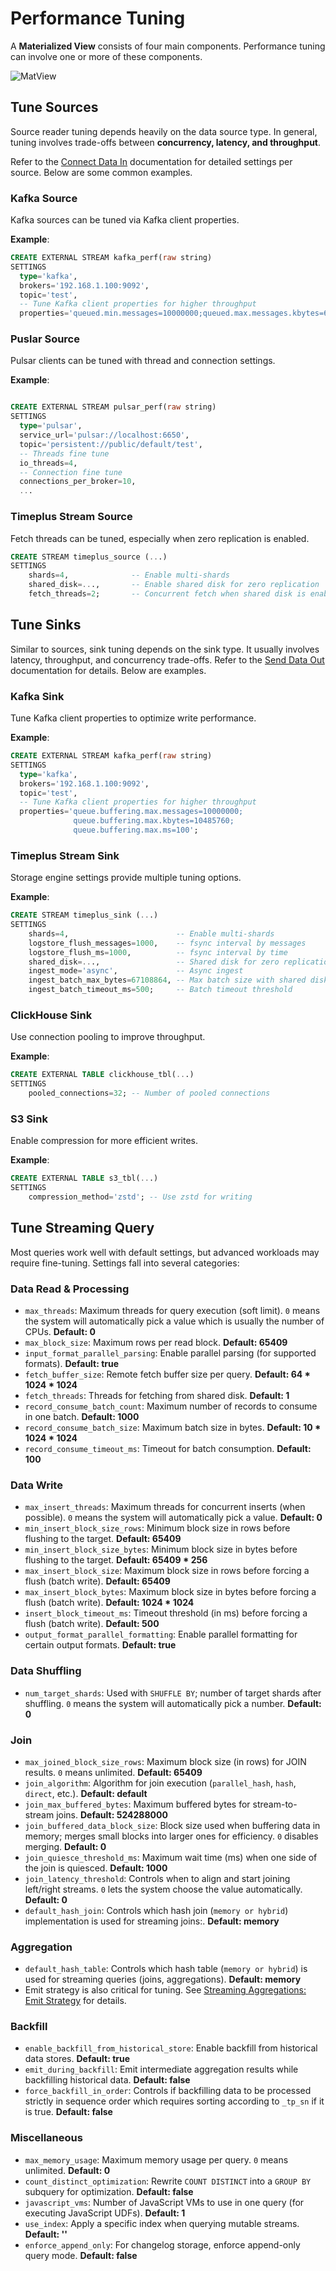 # Performance Tuning

A **Materialized View** consists of four main components. Performance tuning can involve one or more of these components.  

![MatView](/img/mat-view.png)

## Tune Sources

Source reader tuning depends heavily on the data source type. In general, tuning involves trade-offs between **concurrency, latency, and throughput**.  

Refer to the [Connect Data In](/connect-data-in) documentation for detailed settings per source. Below are some common examples.

### Kafka Source

Kafka sources can be tuned via Kafka client properties.  

**Example**:
```sql
CREATE EXTERNAL STREAM kafka_perf(raw string) 
SETTINGS 
  type='kafka', 
  brokers='192.168.1.100:9092',
  topic='test',
  -- Tune Kafka client properties for higher throughput
  properties='queued.min.messages=10000000;queued.max.messages.kbytes=655360'; 
```

### Puslar Source

Pulsar clients can be tuned with thread and connection settings.

**Example**:
```sql

CREATE EXTERNAL STREAM pulsar_perf(raw string) 
SETTINGS 
  type='pulsar', 
  service_url='pulsar://localhost:6650', 
  topic='persistent://public/default/test',
  -- Threads fine tune
  io_threads=4,
  -- Connection fine tune
  connections_per_broker=10,
  ...
```

### Timeplus Stream Source

Fetch threads can be tuned, especially when zero replication is enabled.

```sql
CREATE STREAM timeplus_source (...)
SETTINGS 
    shards=4,              -- Enable multi-shards
    shared_disk=...,       -- Enable shared disk for zero replication
    fetch_threads=2;       -- Concurrent fetch when shared disk is enabled
```

## Tune Sinks 

Similar to sources, sink tuning depends on the sink type. It usually involves latency, throughput, and concurrency trade-offs. Refer to the [Send Data Out](/send-data-out) documentation for details. Below are examples.

### Kafka Sink 

Tune Kafka client properties to optimize write performance.

**Example**:
```sql
CREATE EXTERNAL STREAM kafka_perf(raw string) 
SETTINGS 
  type='kafka', 
  brokers='192.168.1.100:9092',
  topic='test',
  -- Tune Kafka client properties for higher throughput
  properties='queue.buffering.max.messages=10000000;
              queue.buffering.max.kbytes=10485760;
              queue.buffering.max.ms=100'; 
```

### Timeplus Stream Sink 

Storage engine settings provide multiple tuning options.

**Example**:
```sql
CREATE STREAM timeplus_sink (...)
SETTINGS 
    shards=4,                        -- Enable multi-shards
    logstore_flush_messages=1000,    -- fsync interval by messages
    logstore_flush_ms=1000,          -- fsync interval by time
    shared_disk=...,                 -- Shared disk for zero replication
    ingest_mode='async',             -- Async ingest
    ingest_batch_max_bytes=67108864, -- Max batch size with shared disk
    ingest_batch_timeout_ms=500;     -- Batch timeout threshold

```

### ClickHouse Sink

Use connection pooling to improve throughput.

**Example**:
```sql
CREATE EXTERNAL TABLE clickhouse_tbl(...)
SETTINGS
    pooled_connections=32; -- Number of pooled connections
```

### S3 Sink

Enable compression for more efficient writes.

**Example**:
```sql
CREATE EXTERNAL TABLE s3_tbl(...)
SETTINGS
    compression_method='zstd'; -- Use zstd for writing
```

## Tune Streaming Query

Most queries work well with default settings, but advanced workloads may require fine-tuning. Settings fall into several categories:

### Data Read & Processing

- `max_threads`: Maximum threads for query execution (soft limit). `0` means the system will automatically pick a value which is usually the number of CPUs. **Default: 0**
- `max_block_size`: Maximum rows per read block. **Default: 65409**
- `input_format_parallel_parsing`: Enable parallel parsing (for supported formats). **Default: true** 
- `fetch_buffer_size`: Remote fetch buffer size per query. **Default: 64 * 1024 * 1024**  
- `fetch_threads`: Threads for fetching from shared disk. **Default: 1**
- `record_consume_batch_count`: Maximum number of records to consume in one batch. **Default: 1000** 
- `record_consume_batch_size`: Maximum batch size in bytes. **Default: 10 * 1024 * 1024**  
- `record_consume_timeout_ms`: Timeout for batch consumption. **Default: 100**

### Data Write

- `max_insert_threads`: Maximum threads for concurrent inserts (when possible). `0` means the system will automatically pick a value. **Default: 0**
- `min_insert_block_size_rows`: Minimum block size in rows before flushing to the target. **Default: 65409**
- `min_insert_block_size_bytes`: Minimum block size in bytes before flushing to the target. **Default: 65409 * 256**
- `max_insert_block_size`: Maximum block size in rows before forcing a flush (batch write). **Default: 65409**
- `max_insert_block_bytes`: Maximum block size in bytes before forcing a flush (batch write). **Default: 1024 * 1024**
- `insert_block_timeout_ms`: Timeout threshold (in ms) before forcing a flush (batch write). **Default: 500**
- `output_format_parallel_formatting`: Enable parallel formatting for certain output formats. **Default: true**

### Data Shuffling

- `num_target_shards`: Used with `SHUFFLE BY`; number of target shards after shuffling. 
  `0` means the system will automatically pick a number. **Default: 0**

### Join

- `max_joined_block_size_rows`: Maximum block size (in rows) for JOIN results. `0` means unlimited. **Default: 65409**
- `join_algorithm`: Algorithm for join execution (`parallel_hash`, `hash`, `direct`, etc.). **Default: default**
- `join_max_buffered_bytes`: Maximum buffered bytes for stream-to-stream joins. **Default: 524288000**
- `join_buffered_data_block_size`: Block size used when buffering data in memory; merges small blocks into larger ones for efficiency. `0` disables merging. **Default: 0**
- `join_quiesce_threshold_ms`: Maximum wait time (ms) when one side of the join is quiesced. **Default: 1000**
- `join_latency_threshold`: Controls when to align and start joining left/right streams. `0` lets the system choose the value automatically. **Default: 0**
- `default_hash_join`: Controls which hash join (`memory or hybrid`) implementation is used for streaming joins:. **Default: memory**

### Aggregation

- `default_hash_table`: Controls which hash table (`memory or hybrid`) is used for streaming queries (joins, aggregations). **Default: memory** 
- Emit strategy is also critical for tuning. See [Streaming Aggregations: Emit Strategy](/streaming-aggregations#emit) for details.

### Backfill

- `enable_backfill_from_historical_store`: Enable backfill from historical data stores. **Default: true**
- `emit_during_backfill`: Emit intermediate aggregation results while backfilling historical data. **Default: false**
- `force_backfill_in_order`: Controls if backfilling data to be processed strictly in sequence order which requires sorting according to `_tp_sn` if it is true. **Default: false**

### Miscellaneous

- `max_memory_usage`: Maximum memory usage per query. `0` means unlimited. **Default: 0**
- `count_distinct_optimization`: Rewrite `COUNT DISTINCT` into a `GROUP BY` subquery for optimization. **Default: false**
- `javascript_vms`: Number of JavaScript VMs to use in one query (for executing JavaScript UDFs). **Default: 1**
- `use_index`: Apply a specific index when querying mutable streams. **Default: ''**
- `enforce_append_only`: For changelog storage, enforce append-only query mode. **Default: false**
